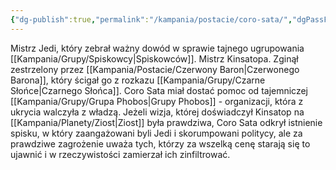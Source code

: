 ```yaml
---
{"dg-publish":true,"permalink":"/kampania/postacie/coro-sata/","dgPassFrontmatter":true}
---
```


Mistrz Jedi, który zebrał ważny dowód w sprawie tajnego ugrupowania [[Kampania/Grupy/Spiskowcy\|Spiskowców]]. Mistrz Kinsatopa. Zginął zestrzelony przez [[Kampania/Postacie/Czerwony Baron\|Czerwonego Barona]], który ścigał go z rozkazu [[Kampania/Grupy/Czarne Słońce\|Czarnego Słońca]]. Coro Sata miał dostać pomoc od tajemniczej [[Kampania/Grupy/Grupa Phobos\|Grupy Phobos]] - organizacji, która z ukrycia walczyła z władzą. Jeżeli wizja, której doświadczył Kinsatop na [[Kampania/Planety/Ziost\|Ziost]] była prawdziwa, Coro Sata odkrył istnienie spisku, w który zaangażowani byli Jedi i skorumpowani politycy, ale za prawdziwe zagrożenie uważa tych, którzy za wszelką cenę starają się to ujawnić i w rzeczywistości zamierzał ich zinfiltrować.